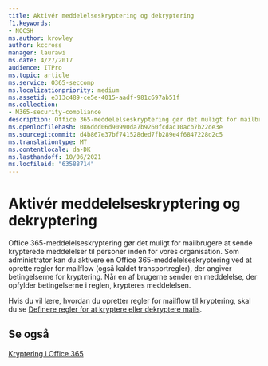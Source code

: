 ```yaml
---
title: Aktivér meddelelseskryptering og dekryptering
f1.keywords:
- NOCSH
ms.author: krowley
author: kccross
manager: laurawi
ms.date: 4/27/2017
audience: ITPro
ms.topic: article
ms.service: O365-seccomp
ms.localizationpriority: medium
ms.assetid: e313c489-ce5e-4015-aadf-981c697ab51f
ms.collection:
- M365-security-compliance
description: Office 365-meddelelseskryptering gør det muligt for mailbrugere at sende krypterede meddelelser til personer inden for vores organisation. Som administrator kan du aktivere en Office 365-meddelelseskryptering ved at oprette regler for mailflow (også kaldet transportregler), der angiver betingelserne for kryptering.
ms.openlocfilehash: 086ddd06d90990da7b9260fcdac10acb7b22de3e
ms.sourcegitcommit: d4b867e37bf741528ded7fb289e4f6847228d2c5
ms.translationtype: MT
ms.contentlocale: da-DK
ms.lasthandoff: 10/06/2021
ms.locfileid: "63588714"
---
```

# <a name="enable-message-encryption-and-decryption"></a>Aktivér meddelelseskryptering og dekryptering

Office 365-meddelelseskryptering gør det muligt for mailbrugere at sende krypterede meddelelser til personer inden for vores organisation. Som administrator kan du aktivere en Office 365-meddelelseskryptering ved at oprette regler for mailflow (også kaldet transportregler), der angiver betingelserne for kryptering. Når en af brugerne sender en meddelelse, der opfylder betingelserne i reglen, krypteres meddelelsen.
  
Hvis du vil lære, hvordan du opretter regler for mailflow til kryptering, skal du se [Definere regler for at kryptere eller dekryptere mails](./define-mail-flow-rules-to-encrypt-email.md).
  
## <a name="see-also"></a>Se også

[Kryptering i Office 365](./encryption.md)